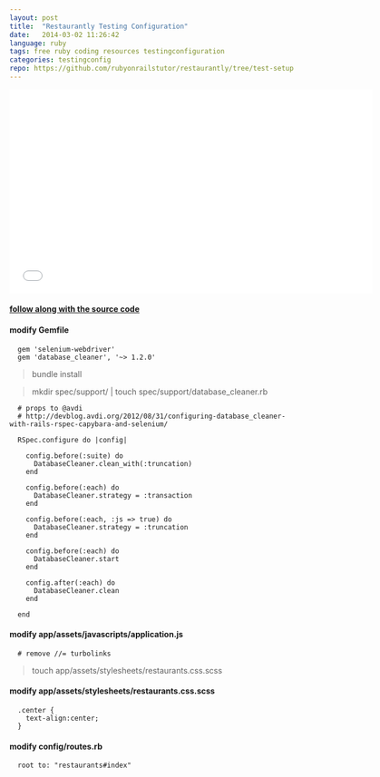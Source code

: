```yaml
---
layout: post
title:  "Restaurantly Testing Configuration"
date:   2014-03-02 11:26:42
language: ruby
tags: free ruby coding resources testingconfiguration
categories: testingconfig
repo: https://github.com/rubyonrailstutor/restaurantly/tree/test-setup
---
```



<iframe width="640" height="360" src="//www.youtube.com/embed/JNEMXq3srzM?vq=hd1080" frameborder="0" allowfullscreen></iframe>

<h4><a href="{{ page.repo }}" target="_blank">follow along with the source code</a></h4>

#### modify Gemfile

```
  gem 'selenium-webdriver'
  gem 'database_cleaner', '~> 1.2.0'
```

> bundle install

> mkdir spec/support/ | touch spec/support/database_cleaner.rb

```
  # props to @avdi
  # http://devblog.avdi.org/2012/08/31/configuring-database_cleaner-with-rails-rspec-capybara-and-selenium/

  RSpec.configure do |config|

    config.before(:suite) do
      DatabaseCleaner.clean_with(:truncation)
    end

    config.before(:each) do
      DatabaseCleaner.strategy = :transaction
    end

    config.before(:each, :js => true) do
      DatabaseCleaner.strategy = :truncation
    end

    config.before(:each) do
      DatabaseCleaner.start
    end

    config.after(:each) do
      DatabaseCleaner.clean
    end

  end
```

#### modify app/assets/javascripts/application.js


```
  # remove //= turbolinks
```

> touch app/assets/stylesheets/restaurants.css.scss


#### modify app/assets/stylesheets/restaurants.css.scss

```
  .center {
    text-align:center;
  }
```

#### modify config/routes.rb

```
  root to: "restaurants#index"
```
